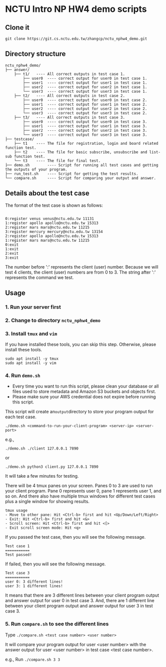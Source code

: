 # NCTU Intro NP HW4 demo scripts

## Clone it

```
git clone https://git.cs.nctu.edu.tw/zhangcp/nctu_nphw4_demo.git
```

## Directory structure

```
nctu_nphw4_demo/
├── answer/
    ├── t1/   ---- All correct outputs in test case 1.
        ├── user0  ---- correct output for user0 in test case 1.  
        ├── user1  ---- correct output for user1 in test case 1.
        ├── user2  ---- correct output for user2 in test case 1.
        └── user3  ---- correct output for user3 in test case 1.
    ├── t2/   ---- All correct outputs in test case 2.
        ├── user0  ---- correct output for user0 in test case 2.  
        ├── user1  ---- correct output for user1 in test case 2.
        ├── user2  ---- correct output for user2 in test case 2.
        └── user3  ---- correct output for user3 in test case 2.
    ├── t3/   ---- All correct outputs in test case 3.
        ├── user0  ---- correct output for user0 in test case 3.  
        ├── user1  ---- correct output for user1 in test case 3.
        ├── user2  ---- correct output for user2 in test case 3.
        └── user3  ---- correct output for user3 in test case 3.
├── testcase/
    ├── t1    ---- The file for registration, login and board related function test.
    ├── t2    ---- The file for basic subscribe, unsubscribe and list-sub function test.
    └── t3    ---- The file for final test.
├── demo.sh        ---- Script for running all test cases and getting the outputs of your program.
├── run_test.sh    ---- Script for getting the test results.
└── compare.sh     ---- Script for comparing your output and answer.

```

## Details about the test case

The format of the test case is shown as follows:

```

0:register venus venus@nctu.edu.tw 11131
1:register apollo apollo@nctu.edu.tw 15313
2:register mars mars@nctu.edu.tw 11215
3:register mercury mercury@nctu.edu.tw 13154
2:register apollo apollo@nctu.edu.tw 15313
1:register mars mars@nctu.edu.tw 11215
0:exit
1:exit
2:exit
3:exit
```

The number before ':' represents the client (user) number. Because we will test 4 clients, the client (user) numbers are from 0 to 3. The string after ':' represents the command we test.

## Usage

### 1. Run your server first

### 2. Change to directory ```nctu_nphw4_demo```

### 3. Install ```tmux``` and ```vim```

If you have installed these tools, you can skip this step. Otherwise, please install these tools.

```
sudo apt install -y tmux
sudo apt install -y vim
```

### 4. Run ```demo.sh```

- Every time you want to run this script, please clean your database or all files used to store metadata and Amazon S3 buckets and objects first.
- Please make sure your AWS credential does not expire before running this script.

This script will create an```output```directory to store your program output for each test case.

```
./demo.sh <command-to-run-your-client-program> <server-ip> <server-port>
```

e.g.,

```
./demo.sh ./client 127.0.0.1 7890
```

or

```
./demo.sh python3 client.py 127.0.0.1 7890
```

It will take a few minutes for testing.

There will be 4 tmux panes on your screen. Panes 0 to 3 are used to run your client program. Pane 0 represents user 0, pane 1 represents user 1, and so on.
And there also have multiple tmux windows for different test cases plus a single window for showing results.

```
tmux usage
- Move to other pane: Hit <Ctrl-b> first and hit <Up/Down/Left/Right>
- Exit: Hit <Ctrl-b> first and hit <&>
- Scroll screen: Hit <Ctrl-b> first and hit <[>
- Exit scroll screen mode: Hit <q>
```

If you passed the test case, then you will see the following message.

```
Test case 1
===========
Test passed!
```

If failed, then you will see the following message. 

```
Test case 3
===========
user 0: 3 different lines!
user 3: 1 different lines!
```

It means that there are 3 different lines between your client program output and answer output for user 0 in test case 3. And, there are 1 different line between your client program output and answer output for user 3 in test case 3.

### 5. Run ```compare.sh``` to see the different lines

Type ```./compare.sh <test case number> <user number>```

It will compare your program output for user \<user number\> with the answer output for user \<user number\> in test case \<test case number\>.

e.g.,
Run ```./compare.sh 3 3```
